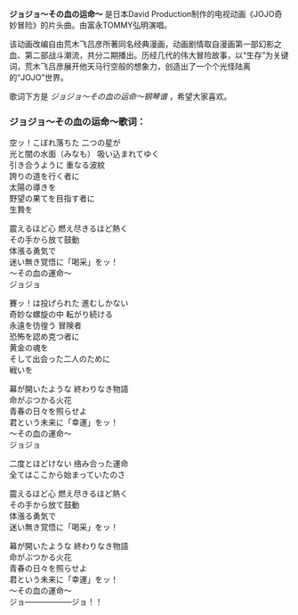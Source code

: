 

**ジョジョ～その血の运命～** 是日本David Production制作的电视动画《JOJO奇妙冒险》的片头曲。由富永TOMMY弘明演唱。

该动画改编自由荒木飞吕彦所著同名经典漫画，动画剧情取自漫画第一部幻影之血、第二部战斗潮流，共分二期播出。历经几代的伟大冒险故事，以“生存”为关键词，荒木飞吕彦展开他天马行空般的想象力，创造出了一个个光怪陆离的“JOJO”世界。

歌词下方是 _ジョジョ～その血の运命～钢琴谱_ ，希望大家喜欢。

### ジョジョ～その血の运命～歌词：

空ッ！こぼれ落ちた 二つの星が  
光と闇の水面（みなも） 吸い込まれてゆく  
引き合うように 重なる波紋  
誇りの道を行く者に  
太陽の導きを  
野望の果てを目指す者に  
生贄を

震えるほど心 燃え尽きるほど熱く  
その手から放て鼓動  
体漲る勇気で  
迷い無き覚悟に「喝采」をッ！  
～その血の運命～  
ジョジョ

賽ッ！は投げられた 進むしかない  
奇妙な螺旋の中 転がり続ける  
永遠を彷徨う 冒険者  
恐怖を認め克つ者に  
黄金の魂を  
そして出会った二人のために  
戦いを

幕が開いたような 終わりなき物語  
命がぶつかる火花  
青春の日々を照らせよ  
君という未来に「幸運」をッ！  
～その血の運命～  
ジョジョ

二度とほどけない 络み合った運命  
全てはここから始まっていたのさ

震えるほど心 燃え尽きるほど熱く  
その手から放て鼓動  
体漲る勇気で  
迷い無き覚悟に「喝采」をッ！

幕が開いたような 終わりなき物語  
命がぶつかる火花  
青春の日々を照らせよ  
君という未来に「幸運」をッ！  
～その血の運命～  
ジョ——————ジョ！！

